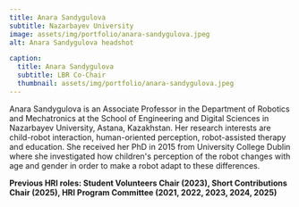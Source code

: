 ```yaml
---
title: Anara Sandygulova
subtitle: Nazarbayev University
image: assets/img/portfolio/anara-sandygulova.jpeg
alt: Anara Sandygulova headshot

caption:
  title: Anara Sandygulova
  subtitle: LBR Co-Chair
  thumbnail: assets/img/portfolio/anara-sandygulova.jpeg
---
```


Anara Sandygulova is an Associate Professor in the Department of Robotics and Mechatronics at the School of Engineering and Digital Sciences in Nazarbayev University, Astana, Kazakhstan. Her research interests are child-robot interaction, human-oriented perception, robot-assisted therapy and education. She received her PhD in 2015 from University College Dublin where she investigated how children's perception of the robot changes with age and gender in order to make a robot adapt to these differences. 


**Previous HRI roles: Student Volunteers Chair (2023), Short Contributions Chair (2025), HRI Program Committee (2021, 2022, 2023, 2024, 2025)**